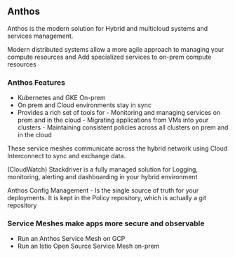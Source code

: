 ## Anthos
 Anthos is the modern solution for Hybrid and multicloud systems and services management. 
 
 Modern distributed systems allow a more agile approach to managing your compute resources  and 
 Add specialized services to on-prem compute resources
 
 ### Anthos Features
- Kubernetes and GKE On-prem 
- On prem and Cloud environments stay in sync
- Provides a rich set of tools for 
      - Monitoring and managing services on prem and in the cloud
      - Migrating applications from VMs into your clusters
      - Maintaining consistent policies across all clusters on prem and in the cloud
 
These service meshes communicate across the hybrid network using Cloud Interconnect to sync and exchange data.

(CloudWatch) Stackdriver is a fully managed solution for Logging, monitoring, alerting and dashboarding in your hybrid environment

Anthos Config Management - Is the single source of truth for your deployments. It is kept in the Policy repository, which is actually a git repository

 ### Service Meshes make apps more secure and observable
 - Run an Anthos Service Mesh on GCP
 - Run an Istio Open Source Service Mesh on-prem
 
 

